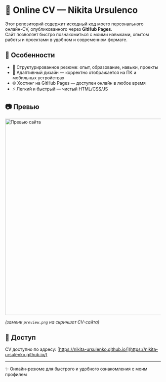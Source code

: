 # 💼 Online CV — Nikita Ursulenco

Этот репозиторий содержит исходный код моего персонального онлайн-CV, опубликованного через **GitHub Pages**.  
Сайт позволяет быстро познакомиться с моими навыками, опытом работы и проектами в удобном и современном формате.

## 🚀 Особенности
- 📑 Структурированное резюме: опыт, образование, навыки, проекты  
- 🎨 Адаптивный дизайн — корректно отображается на ПК и мобильных устройствах  
- 🌐 Хостинг на GitHub Pages — доступен онлайн в любое время  
- ⚡ Легкий и быстрый — чистый HTML/CSS/JS  

## 📷 Превью
<img width="1115" height="634" alt="Превью сайта" src="https://github.com/user-attachments/assets/45051c5a-de08-4ddc-9d8d-0e022a911fdb" />

*(замени `preview.png` на скриншот CV-сайта)*

## 🔗 Доступ
CV доступно по адресу: [https://nikita-ursulenko.github.io/](https://nikita-ursulenko.github.io/)

---

✨ Онлайн-резюме для быстрого и удобного ознакомления с моим профилем
